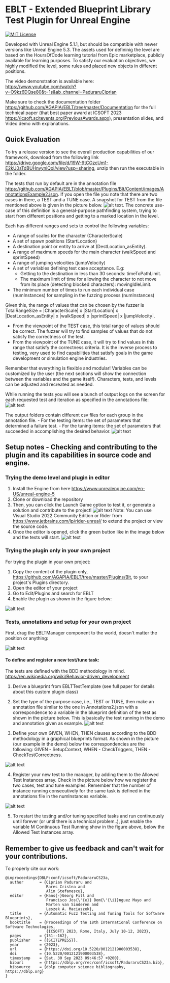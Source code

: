 # EBLT - Extended Blueprint Library Test Plugin for Unreal Engine 

[![MIT License](https://img.shields.io/github/license/bUsernameIsUnavailable/BLT?style=for-the-badge)](https://github.com/bUsernameIsUnavailable/BLT/blob/master/LICENSE.md)


Developed with Unreal Engine 5.1.1, but should be compatible with newer versions like Unreal Engine 5.3. The assets used for defininig the level are based on the HoursOfCode learning tutorial from Epic marketplace, publicly available for learning purposes. To satisfy our evaluation objectives, we highly modified the level, some rules and placed new objects in different positions.

The video demonstration is available here: https://www.youtube.com/watch?v=O9kz6DQse80&t=1s&ab_channel=PaduraruCiprian 

Make sure to check the documentation folder https://github.com/AGAPIA/EBLT/tree/master/Documentation for the full technical paper (that best paper award at ICSOFT 2023 https://icsoft.scitevents.org/PreviousAwards.aspx),  presentation slides, and Video demo with explanations.

## Quick Evaluation

To try a release version to see the overall production capabilities of our framework, download from the following link https://drive.google.com/file/d/19W-9tCOzcUm1-E2kU0sTdBUHnyyniQoi/view?usp=sharing, unzip then run the executable in the folder.

The tests that run by default are in the annotation file https://github.com/AGAPIA/EBLT/blob/master/Plugins/Blt/Content/images/AnnotationsExample2.json. 
If you open the file you note that there are two cases in there, a TEST and a TUNE case.  A snapshot for TEST from the file mentioned above is given in the picture below. ![alt text](https://github.com/AGAPIA/EBLT/blob/master/Documentation/images/AnnotationsFile2.png?raw=true).
The concrete use-case of this definition is a general-purpose pathfinding system, trying to start from different positions and getting to a marked location in the level.

Each has different ranges and sets to control the following variables:
 - A range of scales for the character (CharacterScale)
 - A set of spawn positions (StartLocation)
 - A destination point or entity to arrive at (DestLocation_asEntity).
 - A range of maximum speeds for the main character (walkSpeed and sprintSpeed)
 - A range of jumping velocities (jumpVelocity)
 - A set of variables defining test case acceptance. E.g:
     - Getting to the destination in less than 30 seconds: timeToPathLimit.
     - The maximum limit of time for allowing the character to not move from its place (detecting blocked characters): movingIdleLimit.
 - The minimum number of times to run each individual case (numInstances) for sampling in the fuzzing process (numInstances)

 Given this, the range of values that can be chosen by the fuzzer is TotalRangeSize = |CharacterScale| x |StartLocation| x |DestLocation_asEntity| x |walkSpeed| x |sprintSpeed| x |jumpVelocity|. 
 * From the viewpoint of the TEST case, this total range of values should be correct. The fuzzer will try to find samples of values that do not satisfy the correctness of the test.
 * From the viewpoint of the TUNE case, it will try to find values in this range that satisfy the correctness criteria. It is the inverse process to testing, very used to find capabilities that satisfy goals in the game development or simulation engine industries.

Remember that everything is flexible and modular! Variables can be customized by the user (the next sections will show the connection between the variables and the game itself). Characters, tests, and levels can be adjusted and recreated as needed.

While running the tests you will see a bunch of output logs on the screen for each requested test and iteration as specified in the annotations file:![alt text](https://github.com/AGAPIA/EBLT/blob/master/Documentation/images/setup_run_output_1.png?raw=true)

 The output folders contain different csv files for each group in the annotation file.
    - For the testing items: the set of parameters that determined a failure test.
    - For the tuning items: the set of parameters that succeeded in accomplishing the desired behavior.
![alt text](https://github.com/AGAPIA/EBLT/blob/master/Documentation/images/setup_run_output_2.png?raw=true)



## Setup notes - Checking and contributing to the plugin and its capabilities in source code and engine.


### Trying the demo level and plugin in editor
1. Install the Engine from here https://www.unrealengine.com/en-US/unreal-engine-5 
2. Clone or download the repository
3. Then, you can click the Launch Game option to test it, or generate a solution and contribute to the project!
  ![alt text](https://github.com/AGAPIA/EBLT/blob/master/Documentation/images/setup_1.png?raw=true)
  Note: You can use Visual Studio 2022 Community Edition or Rider from https://www.jetbrains.com/lp/rider-unreal/  to extend the project or view the source code.
4. Once the editor is opened, click the green button like in the image below and the tests will start.
   ![alt text](https://github.com/AGAPIA/EBLT/blob/master/Documentation/images/setup_run.png?raw=true)
   

### Trying the plugin only in your own project

For trying the plugin in your own project:
1. Copy the content of the plugin only, https://github.com/AGAPIA/EBLT/tree/master/Plugins/Blt, to your project's Plugins directory.
2. Open the editor of your project
3. Go to Edit/Plugins and search for EBLT
4. Enable the plugin as shown in the figure below:

![alt text](https://github.com/AGAPIA/EBLT/blob/master/Documentation/images/setup_pluginconfig.png?raw=true)  

### Tests, annotations and setup for your own project

First, drag the EBLTManager component to the world, doesn't matter the position or anything:

![alt text](https://github.com/AGAPIA/EBLT/blob/master/Documentation/images/setup_drag_manager.png?raw=true)   

#### To define and register a new test/tune task:

The tests are defined with the BDD methodology in mind. https://en.wikipedia.org/wiki/Behavior-driven_development 
1. Derive a blueprint from EBLTTestTemplate (see full paper for details about this custom plugin class)

2. Set the type of the purpose case, i.e., TEST or TUNE, then make an annotation file similar to the one in Annotations2.json with a correspondence to a variable in the blueprint definition of the test as shown in the picture below. This is basically the test running in the demo and annotation given as example.
![alt text](https://github.com/AGAPIA/EBLT/blob/master/Documentation/images/setup_level_testSetup_fuzzingTest.png?raw=true)

3. Define your own GIVEN, WHEN, THEN clauses according to the BDD methodology in a graphical blueprints format. As shown in the picture (our example in the demo) below the correspondencies are the following: GIVEN - SetupContext, WHEN - CheckTriggers, THEN - CheckTestCorrectness.

![alt text](https://github.com/AGAPIA/EBLT/blob/master/Documentation/images/setup_bdt.png?raw=true)

4. Register your new test to the manager, by adding them to the Allowed Test Instances array. Check in the picture below how we register the two cases, test and tune examples. Remember that the number of instance running consecutively for the same task is defined in the annotations file in the numInstances variable.

![alt text](https://github.com/AGAPIA/EBLT/blob/master/Documentation/images/setup_tests_to_manager.png?raw=true)

5. To restart the testing and/or tuning specified tasks and run continuously until forever (or until there is a technical problem..), just enable the variable M Continuous Test Running show in the figure above, below the Allowed Test  Instances array.

## Remember to give us feedback and can't wait for your contributions.

To properly cite our work:

````
@inproceedings{DBLP:conf/icsoft/PaduraruCS23a,
  author       = {Ciprian Paduraru and
                  Rares Cristea and
                  Alin Stefanescu},
  editor       = {Hans{-}Georg Fill and
                  Francisco Jos{\'{e}} Dom{\'{\i}}nguez Mayo and
                  Marten van Sinderen and
                  Leszek A. Maciaszek},
  title        = {Automatic Fuzz Testing and Tuning Tools for Software Blueprints},
  booktitle    = {Proceedings of the 18th International Conference on Software Technologies,
                  {ICSOFT} 2023, Rome, Italy, July 10-12, 2023},
  pages        = {151--162},
  publisher    = {{SCITEPRESS}},
  year         = {2023},
  url          = {https://doi.org/10.5220/0012121900003538},
  doi          = {10.5220/0012121900003538},
  timestamp    = {Sat, 30 Sep 2023 09:46:57 +0200},
  biburl       = {https://dblp.org/rec/conf/icsoft/PaduraruCS23a.bib},
  bibsource    = {dblp computer science bibliography, https://dblp.org}
}
````
